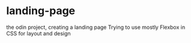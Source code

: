 # landing-page
the odin project, creating a landing page 
Trying to use mostly Flexbox in CSS for layout and design

